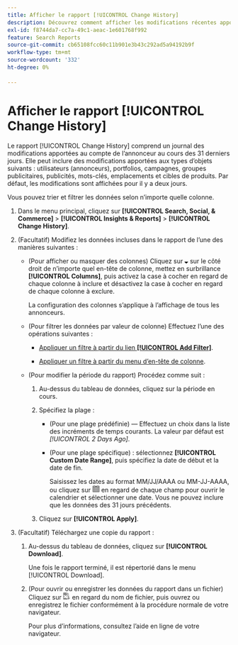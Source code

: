 ```yaml
---
title: Afficher le rapport [!UICONTROL Change History]
description: Découvrez comment afficher les modifications récentes apportées au compte de l’annonceur.
exl-id: f8744da7-cc7a-49c1-aeac-1e601768f992
feature: Search Reports
source-git-commit: cb65108fcc60c11b901e3b43c292ad5a94192b9f
workflow-type: tm+mt
source-wordcount: '332'
ht-degree: 0%

---
```


# Afficher le rapport [!UICONTROL Change History]

Le rapport [!UICONTROL Change History] comprend un journal des modifications apportées au compte de l’annonceur au cours des 31 derniers jours. Elle peut inclure des modifications apportées aux types d’objets suivants : utilisateurs (annonceurs), portfolios, campagnes, groupes publicitaires, publicités, mots-clés, emplacements et cibles de produits. Par défaut, les modifications sont affichées pour il y a deux jours.

Vous pouvez trier et filtrer les données selon n’importe quelle colonne.

1. Dans le menu principal, cliquez sur **[!UICONTROL Search, Social, & Commerce]** > **[!UICONTROL Insights & Reports]** > **[!UICONTROL Change History]**.

1. (Facultatif) Modifiez les données incluses dans le rapport de l’une des manières suivantes :

   * (Pour afficher ou masquer des colonnes) Cliquez sur ![Flèche vers le bas](/help/search-social-commerce/assets/arrow-down-expand.png "Flèche vers le bas") sur le côté droit de n’importe quel en-tête de colonne, mettez en surbrillance **[!UICONTROL Columns]**, puis activez la case à cocher en regard de chaque colonne à inclure et désactivez la case à cocher en regard de chaque colonne à exclure.

     La configuration des colonnes s’applique à l’affichage de tous les annonceurs.

   * (Pour filtrer les données par valeur de colonne) Effectuez l’une des opérations suivantes :

      * [Appliquer un filtre à partir du lien **[!UICONTROL Add Filter]**](/help/search-social-commerce/common-tasks/data-views/ad-hoc-settings/column-filter-apply-from-column-heading.md).

      * [Appliquer un filtre à partir du menu d’en-tête de colonne](/help/search-social-commerce/common-tasks/data-views/ad-hoc-settings/column-filter-apply-from-column-heading.md).

   * (Pour modifier la période du rapport) Procédez comme suit :

      1. Au-dessus du tableau de données, cliquez sur la période en cours.

      1. Spécifiez la plage :

         * (Pour une plage prédéfinie) — Effectuez un choix dans la liste des incréments de temps courants. La valeur par défaut est *[!UICONTROL 2 Days Ago]*.

         * (Pour une plage spécifique) : sélectionnez **[!UICONTROL Custom Date Range]**, puis spécifiez la date de début et la date de fin.

           Saisissez les dates au format MM/JJ/AAAA ou MM-JJ-AAAA, ou cliquez sur ![Calendrier](/help/search-social-commerce/assets/calendar.png "Calendrier") en regard de chaque champ pour ouvrir le calendrier et sélectionner une date. Vous ne pouvez inclure que les données des 31 jours précédents.

      1. Cliquez sur **[!UICONTROL Apply]**.

1. (Facultatif) Téléchargez une copie du rapport :

   1. Au-dessus du tableau de données, cliquez sur **[!UICONTROL Download]**.

      Une fois le rapport terminé, il est répertorié dans le menu [!UICONTROL Download].

   1. (Pour ouvrir ou enregistrer les données du rapport dans un fichier) Cliquez sur ![Télécharger le rapport en tant que XLS](/help/search-social-commerce/assets/download-spreadsheet2.png "Télécharger le rapport en tant que XLS") en regard du nom de fichier, puis ouvrez ou enregistrez le fichier conformément à la procédure normale de votre navigateur.

      Pour plus d’informations, consultez l’aide en ligne de votre navigateur.
